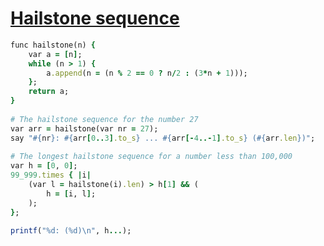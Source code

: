 [1]: http://rosettacode.org/wiki/Hailstone_sequence

# [Hailstone sequence][1]

```ruby
func hailstone(n) {
    var a = [n];
    while (n > 1) {
        a.append(n = (n % 2 == 0 ? n/2 : (3*n + 1)));
    };
    return a;
}
 
# The hailstone sequence for the number 27
var arr = hailstone(var nr = 27);
say "#{nr}: #{arr[0..3].to_s} ... #{arr[-4..-1].to_s} (#{arr.len})";
 
# The longest hailstone sequence for a number less than 100,000
var h = [0, 0];
99_999.times { |i|
    (var l = hailstone(i).len) > h[1] && (
        h = [i, l];
    );
};
 
printf("%d: (%d)\n", h...);
```
